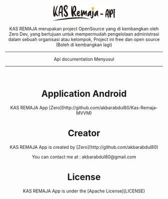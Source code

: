 <p align="center">
  <a href="#">
		<p align="center"><img src="screenshot/logo-api.png" alt="Kas Remaja Apps SS" width="200" height="50"></p>
  </a>
</p>
<p align="center">
  KAS REMAJA merupakan project OpenSource yang di kembangkan oleh Zero Dev, yang bertujuan untuk mempermudah pengelolaan administrasi dalam sebuah organisasi atau kelompok, Project ini free dan open source (Boleh di kembangkan lagi)
</p>
<span align="center">
 <hr>
<!--  <p align="center"><img src="screenshot/ss@3x-100.jpg" alt="Kas Remaja Apps SS" width="auto" height="auto"></p> -->
 <p align="center">Api documentation Menyusul</p>
 <hr>
 <br>
 <h1>Application Android</h1>
 <p>KAS REMAJA App [Zero](http://github.com/akbarabdul80/Kas-Remaja-MVVM)</p>

 <h1>Creator</h1>
 <p>KAS REMAJA App is created by [Zero](http://github.com/akbarabdul80)</p>
 <p>You can contact me at : akbarabdul80@gmail.com</p>
 <h1>License</h1>
 <p>KAS REMAJA App is under the [Apache License](LICENSE)</p>
